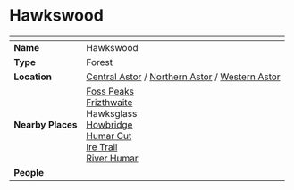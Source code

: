 # Hawkswood

| []() | |
| --- | --- |
| **Name** | Hawkswood |
| **Type** | Forest |
| **Location** | [Central Astor](../regions/central-astor.md) / [Northern Astor](../regions/northern-astor.md) / [Western Astor](../regions/western-astor.md) |
| **Nearby Places** | [Foss Peaks](../mountains/foss-peaks.md)<br />[Frizthwaite](../villages/frizthwaite.md)<br />Hawksglass<br />[Howbridge](../towns/howbridge.md)<br />[Humar Cut](../roads/humar-cut.md)<br />[Ire Trail](../roads/ire-trail.md)<br />[River Humar](../rivers-lakes/river-humar.md) |
| **People** | |
